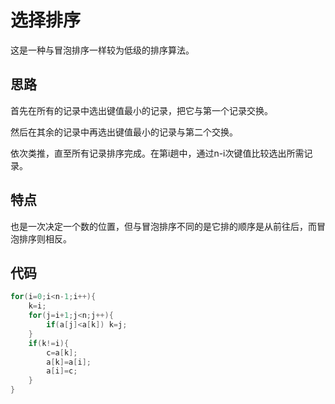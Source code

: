 #  选择排序

这是一种与冒泡排序一样较为低级的排序算法。

## 思路

首先在所有的记录中选出键值最小的记录，把它与第一个记录交换。

然后在其余的记录中再选出键值最小的记录与第二个交换。

依次类推，直至所有记录排序完成。在第i趟中，通过n-i次键值比较选出所需记录。

## 特点

也是一次决定一个数的位置，但与冒泡排序不同的是它排的顺序是从前往后，而冒泡排序则相反。

## 代码

```C++
for(i=0;i<n-1;i++){
	k=i;
	for(j=i+1;j<n;j++){
		if(a[j]<a[k]) k=j;
	}
	if(k!=i){
		c=a[k];
		a[k]=a[i];
		a[i]=c;
	}
}
```

